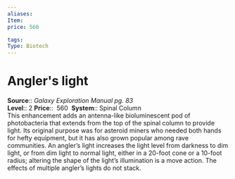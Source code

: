 ```yaml
---
aliases: 
Item:
price: 560

tags: 
Type: Biotech
---
```


# Angler's light

**Source**:: _Galaxy Exploration Manual pg. 83_  
**Level**:: 2
**Price**::  560 
**System**:: Spinal Column  
This enhancement adds an antenna-like bioluminescent pod of photobacteria that extends from the top of the spinal column to provide light. Its original purpose was for asteroid miners who needed both hands for hefty equipment, but it has also grown popular among rave communities. An angler’s light increases the light level from darkness to dim light, or from dim light to normal light, either in a 20-foot cone or a 10-foot radius; altering the shape of the light’s illumination is a move action. The effects of multiple angler’s lights do not stack.
